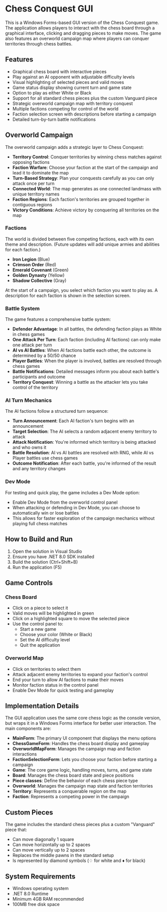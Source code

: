 # Chess Conquest GUI

This is a Windows Forms-based GUI version of the Chess Conquest game. The application allows players to interact with the chess board through a graphical interface, clicking and dragging pieces to make moves. The game also features an overworld campaign map where players can conquer territories through chess battles.

## Features

- Graphical chess board with interactive pieces
- Play against an AI opponent with adjustable difficulty levels
- Visual highlighting of selected pieces and valid moves
- Game status display showing current turn and game state
- Option to play as either White or Black
- Support for all standard chess pieces plus the custom Vanguard piece
- Strategic overworld campaign map with territory conquest
- Multiple factions competing for control of the world
- Faction selection screen with descriptions before starting a campaign
- Detailed turn-by-turn battle notifications

## Overworld Campaign

The overworld campaign adds a strategic layer to Chess Conquest:

- **Territory Control**: Conquer territories by winning chess matches against opposing factions
- **Faction Warfare**: Choose your faction at the start of the campaign and lead it to dominate the map
- **Turn-Based Strategy**: Plan your conquests carefully as you can only attack once per turn
- **Connected World**: The map generates as one connected landmass with unique territory names
- **Faction Regions**: Each faction's territories are grouped together in contiguous regions
- **Victory Conditions**: Achieve victory by conquering all territories on the map

### Factions

The world is divided between five competing factions, each with its own theme and description. (Future updates will add unique armies and abilities for each faction.)

- **Iron Legion** (Blue)
- **Crimson Order** (Red)
- **Emerald Covenant** (Green)
- **Golden Dynasty** (Yellow)
- **Shadow Collective** (Gray)

At the start of a campaign, you select which faction you want to play as. A description for each faction is shown in the selection screen.

### Battle System

The game features a comprehensive battle system:

- **Defender Advantage**: In all battles, the defending faction plays as White in chess games
- **One Attack Per Turn**: Each faction (including AI factions) can only make one attack per turn
- **AI vs AI Battles**: When AI factions battle each other, the outcome is determined by a 50/50 chance
- **Player Battles**: When the player is involved, battles are resolved through chess games
- **Battle Notifications**: Detailed messages inform you about each battle's participants and outcome
- **Territory Conquest**: Winning a battle as the attacker lets you take control of the territory

### AI Turn Mechanics

The AI factions follow a structured turn sequence:

- **Turn Announcement**: Each AI faction's turn begins with an announcement
- **Target Selection**: The AI selects a random adjacent enemy territory to attack
- **Attack Notification**: You're informed which territory is being attacked and who owns it
- **Battle Resolution**: AI vs AI battles are resolved with RNG, while AI vs Player battles use chess games
- **Outcome Notification**: After each battle, you're informed of the result and any territory changes

### Dev Mode

For testing and quick play, the game includes a Dev Mode option:
- Enable Dev Mode from the overworld control panel
- When attacking or defending in Dev Mode, you can choose to automatically win or lose battles
- This allows for faster exploration of the campaign mechanics without playing full chess matches

## How to Build and Run

1. Open the solution in Visual Studio
2. Ensure you have .NET 8.0 SDK installed
3. Build the solution (Ctrl+Shift+B)
4. Run the application (F5)

## Game Controls

### Chess Board
- Click on a piece to select it
- Valid moves will be highlighted in green
- Click on a highlighted square to move the selected piece
- Use the control panel to:
  - Start a new game
  - Choose your color (White or Black)
  - Set the AI difficulty level
  - Quit the application

### Overworld Map
- Click on territories to select them
- Attack adjacent enemy territories to expand your faction's control
- End your turn to allow AI factions to make their moves
- Monitor faction status in the control panel
- Enable Dev Mode for quick testing and gameplay

## Implementation Details

The GUI application uses the same core chess logic as the console version, but wraps it in a Windows Forms interface for better user interaction. The main components are:

- **MainForm**: The primary UI component that displays the menu options
- **ChessGameForm**: Handles the chess board display and gameplay
- **OverworldMapForm**: Manages the campaign map and faction interactions
- **FactionSelectionForm**: Lets you choose your faction before starting a campaign
- **Game**: The core game logic, handling moves, turns, and game state
- **Board**: Manages the chess board state and piece positions
- **Piece classes**: Define the behavior of each chess piece type
- **Overworld**: Manages the campaign map state and faction territories
- **Territory**: Represents a conquerable region on the map
- **Faction**: Represents a competing power in the campaign

## Custom Pieces

The game includes the standard chess pieces plus a custom "Vanguard" piece that:
- Can move diagonally 1 square
- Can move horizontally up to 2 spaces
- Can move vertically up to 2 spaces
- Replaces the middle pawns in the standard setup
- Is represented by diamond symbols (♢ for white and ♦ for black)

## System Requirements

- Windows operating system
- .NET 8.0 Runtime
- Minimum 4GB RAM recommended
- 100MB free disk space
